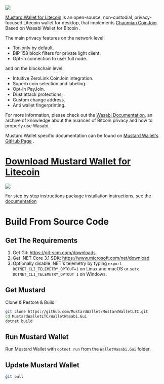 ![](https://github.com/MustardWallet/MustardWalletLTC/raw/master/WalletWasabi.Backend/wwwroot/images/mustard-logo-with-mustard-wallet-text-bigger-lq.png)

[Mustard Wallet for Litecoin](https://MustardWallet.com) is an open-source, non-custodial, privacy-focused Litecoin wallet for desktop, that implements [Chaumian CoinJoin](https://github.com/nopara73/ZeroLink/#ii-chaumian-coinjoin). Based on Wasabi Wallet for Bitcoin .

The main privacy features on the network level:
- Tor-only by default.
- BIP 158 block filters for private light client.
- Opt-in connection to user full node.

and on the blockchain level:
- Intuitive ZeroLink CoinJoin integration.
- Superb coin selection and labeling.
- Opt-in PayJoin.
- Dust attack protections.
- Custom change address.
- Anti wallet fingerprinting.

For more information, please check out the [Wasabi Documentation](https://docs.wasabiwallet.io), an archive of knowledge about the nuances of Bitcoin privacy and how to properly use Wasabi.

Mustard Wallet specific documentation can be found on [Mustard Wallet's GitHub Page](https://github.com/MustardWallet/) .

# [Download Mustard Wallet for Litecoin](https://github.com/MustardWallet/MustardWalletLTC/releases)

![](https://i.imgur.com/Y9fwGmQ.png)

For step by step instructions package installation instructions, see the [documentation](https://docs.wasabiwallet.io/using-wasabi/InstallPackage.html)

# Build From Source Code

## Get The Requirements

1. Get Git: https://git-scm.com/downloads
2. Get .NET Core 3.1 SDK: https://www.microsoft.com/net/download
3. Optionally disable .NET's telemetry by typing `export DOTNET_CLI_TELEMETRY_OPTOUT=1` on Linux and macOS or `setx DOTNET_CLI_TELEMETRY_OPTOUT 1` on Windows.

## Get Mustard

Clone & Restore & Build

```sh
git clone https://github.com/MustardWallet/MustardWalletLTC.git
cd MustardWalletLTC/WalletWasabi.Gui
dotnet build
```

## Run Mustard Wallet

Run Mustard Wallet with `dotnet run` from the `WalletWasabi.Gui` folder.

## Update Mustard Wallet

```sh
git pull
```
